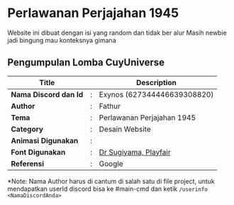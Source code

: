 # Perlawanan Perjajahan 1945

Website ini dibuat dengan isi yang random dan tidak ber alur 
Masih newbie jadi bingung mau konteksnya gimana

## Pengumpulan Lomba CuyUniverse 

| Title        |   | Description                    |   
|--------------|---|--------------------------------|
| **Nama Discord dan Id** | : | Exynos (627344446639308820)     |
| **Author**       | : | Fathur |
| **Tema**       | : | Perlawanan Perjajahan 1945 |
| **Category**    | : | Desain Website                 |
| **Animasi Digunakan** | : |  |
| **Font Digunakan** | : | [Dr Sugiyama, Playfair](https://fonts.googleapis.com/css2?family=Dr+Sugiyama&family=Playfair+Display:wght@600&display=swap) |
| **Referensi** | : | Google |

*Note: Nama Author harus di cantum di salah satu di file project, untuk mendapatkan userId discord bisa ke #main-cmd dan ketik `/userinfo <NamaDiscordAnda>`
